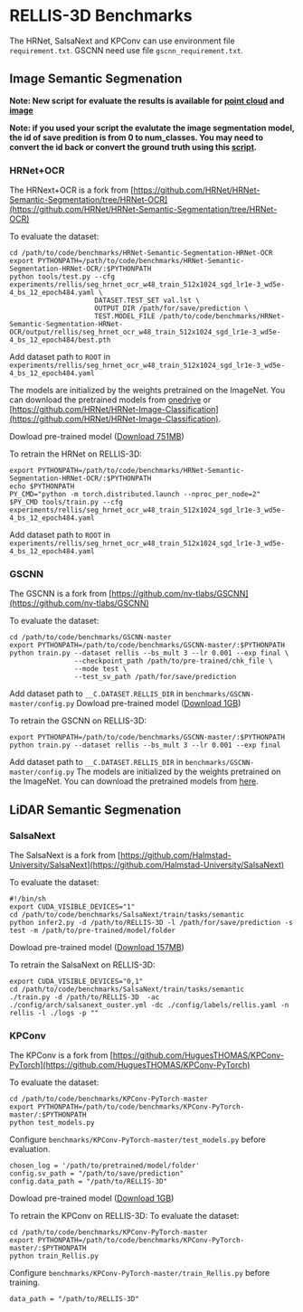 # RELLIS-3D Benchmarks

The HRNet, SalsaNext and KPConv can use environment file ```requirement.txt```. GSCNN need use file ```gscnn_requirement.txt```.

## Image Semantic Segmenation 
**Note: New script for evaluate the results is available for [point cloud](https://github.com/unmannedlab/RELLIS-3D/blob/main/utils/Evaluate_pt.ipynb) and [image](https://github.com/unmannedlab/RELLIS-3D/blob/main/utils/Evaluate_img.ipynb)**

**Note: if you used your script the evalutate the image segmentation model, the id of save predition is from 0 to num_classes. You may need to convert the id back or convert the ground truth using this [script](https://github.com/unmannedlab/RELLIS-3D/blob/main/utils/label_convert.py).**


### HRNet+OCR
The HRNext+OCR is a fork from [https://github.com/HRNet/HRNet-Semantic-Segmentation/tree/HRNet-OCR](https://github.com/HRNet/HRNet-Semantic-Segmentation/tree/HRNet-OCR)

To evaluate the dataset:
```
cd /path/to/code/benchmarks/HRNet-Semantic-Segmentation-HRNet-OCR
export PYTHONPATH=/path/to/code/benchmarks/HRNet-Semantic-Segmentation-HRNet-OCR/:$PYTHONPATH
python tools/test.py --cfg experiments/rellis/seg_hrnet_ocr_w48_train_512x1024_sgd_lr1e-3_wd5e-4_bs_12_epoch484.yaml \
                     DATASET.TEST_SET val.lst \
                     OUTPUT_DIR /path/for/save/prediction \
                     TEST.MODEL_FILE /path/to/code/benchmarks/HRNet-Semantic-Segmentation-HRNet-OCR/output/rellis/seg_hrnet_ocr_w48_train_512x1024_sgd_lr1e-3_wd5e-4_bs_12_epoch484/best.pth
```
Add dataset path to ```ROOT``` in ```experiments/rellis/seg_hrnet_ocr_w48_train_512x1024_sgd_lr1e-3_wd5e-4_bs_12_epoch484.yaml``` 

The models are initialized by the weights pretrained on the ImageNet. You can download the pretrained models from [onedrive](https://onedrive.live.com/?authkey=%21AKvqI6pBZlifgJk&cid=F7FD0B7F26543CEB&id=F7FD0B7F26543CEB%21116&parId=F7FD0B7F26543CEB%21105&action=locate) or [https://github.com/HRNet/HRNet-Image-Classification](https://github.com/HRNet/HRNet-Image-Classification).

Dowload pre-trained model ([Download 751MB](https://drive.google.com/file/d/137Lfw6HcDmdEReu_R7Q_I-zmRvvqFys3/view?usp=sharing))

To retrain the HRNet on RELLIS-3D:
```
export PYTHONPATH=/path/to/code/benchmarks/HRNet-Semantic-Segmentation-HRNet-OCR/:$PYTHONPATH
echo $PYTHONPATH
PY_CMD="python -m torch.distributed.launch --nproc_per_node=2"
$PY_CMD tools/train.py --cfg experiments/rellis/seg_hrnet_ocr_w48_train_512x1024_sgd_lr1e-3_wd5e-4_bs_12_epoch484.yaml
```
Add dataset path to ```ROOT``` in ```experiments/rellis/seg_hrnet_ocr_w48_train_512x1024_sgd_lr1e-3_wd5e-4_bs_12_epoch484.yaml```


### GSCNN
The GSCNN is a fork from [https://github.com/nv-tlabs/GSCNN](https://github.com/nv-tlabs/GSCNN)

To evaluate the dataset:
```
cd /path/to/code/benchmarks/GSCNN-master
export PYTHONPATH=/path/to/code/benchmarks/GSCNN-master/:$PYTHONPATH
python train.py --dataset rellis --bs_mult 3 --lr 0.001 --exp final \
                --checkpoint_path /path/to/pre-trained/chk_file \
                --mode test \
                --test_sv_path /path/for/save/prediction
```
Add dataset path to ```__C.DATASET.RELLIS_DIR``` in ```benchmarks/GSCNN-master/config.py``` 
Dowload pre-trained model ([Download 1GB](https://drive.google.com/file/d/1Z8OlstkdzDrY9k-yxMQmVB192ac8j4MD/view?usp=sharing))


To retrain the GSCNN on RELLIS-3D:
```
export PYTHONPATH=/path/to/code/benchmarks/GSCNN-master/:$PYTHONPATH
python train.py --dataset rellis --bs_mult 3 --lr 0.001 --exp final
```
Add dataset path to ```__C.DATASET.RELLIS_DIR``` in ```benchmarks/GSCNN-master/config.py``` 
The models are initialized by the weights pretrained on the ImageNet. You can download the pretrained models from [here](https://drive.google.com/file/d/1OfKQPQXbXGbWAQJj2R82x6qyz6f-1U6t/view).

## LiDAR Semantic Segmenation

### SalsaNext

The SalsaNext is a fork from [https://github.com/Halmstad-University/SalsaNext](https://github.com/Halmstad-University/SalsaNext)

To evaluate the dataset:
```
#!/bin/sh
export CUDA_VISIBLE_DEVICES="1"
cd /path/to/code/benchmarks/SalsaNext/train/tasks/semantic  
python infer2.py -d /path/to/RELLIS-3D -l /path/for/save/prediction -s test -m /path/to/pre-trained/model/folder
```
Dowload pre-trained model ([Download 157MB](https://drive.google.com/file/d/1DxuzlnFKnU8EpSuODRywJUrJlieUUheg/view?usp=sharing))

To retrain the SalsaNext on RELLIS-3D:
```
export CUDA_VISIBLE_DEVICES="0,1"
cd /path/to/code/benchmarks/SalsaNext/train/tasks/semantic  
./train.py -d /path/to/RELLIS-3D  -ac ./config/arch/salsanext_ouster.yml -dc ./config/labels/rellis.yaml -n rellis -l ./logs -p ""
```

### KPConv
The KPConv is a fork from [https://github.com/HuguesTHOMAS/KPConv-PyTorch](https://github.com/HuguesTHOMAS/KPConv-PyTorch)

To evaluate the dataset:
```
cd /path/to/code/benchmarks/KPConv-PyTorch-master
export PYTHONPATH=/path/to/code/benchmarks/KPConv-PyTorch-master/:$PYTHONPATH
python test_models.py
```
Configure ```benchmarks/KPConv-PyTorch-master/test_models.py``` before evaluation.
```
chosen_log = '/path/to/pretrained/model/folder'
config.sv_path = "/path/to/save/prediction"
config.data_path = "/path/to/RELLIS-3D"
```
Dowload pre-trained model ([Download 1GB](https://drive.google.com/file/d/1Exrt4yWDhgucx_vr08hAuXTcaLUcpXXm/view?usp=sharing))


To retrain the KPConv on RELLIS-3D:
To evaluate the dataset:
```
cd /path/to/code/benchmarks/KPConv-PyTorch-master
export PYTHONPATH=/path/to/code/benchmarks/KPConv-PyTorch-master/:$PYTHONPATH
python train_Rellis.py
```
Configure ```benchmarks/KPConv-PyTorch-master/train_Rellis.py``` before training.
```
data_path = "/path/to/RELLIS-3D"
```
